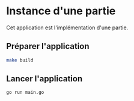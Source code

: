 # Instance d'une partie

Cet application est l'implémentation d'une partie.

## Préparer l'application

```sh
make build
```

## Lancer l'application

```sh
go run main.go
```




